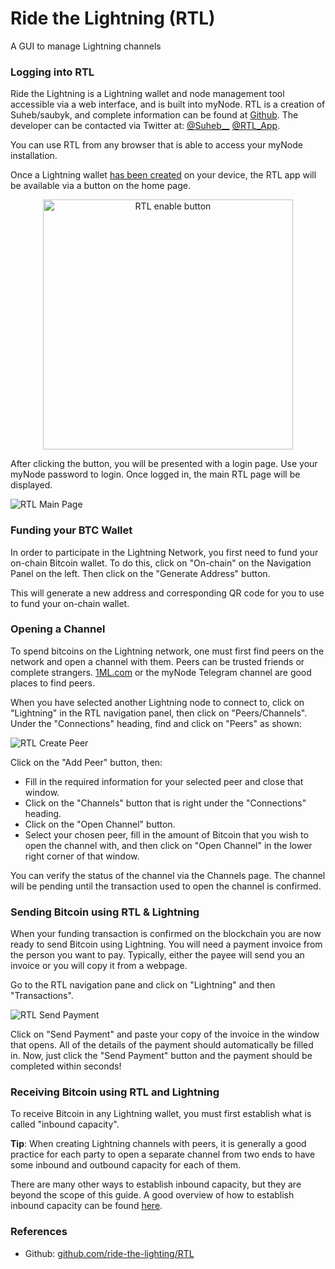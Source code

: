 # Ride the Lightning (RTL)

A GUI to manage Lightning channels

### Logging into RTL

Ride the Lightning is a Lightning wallet and node management tool accessible via a web interface, and is built into myNode.
RTL is a creation of Suheb/saubyk, and complete information can be found at [Github](https://github.com/ride-the-lightning/RTL).
The developer can be contacted via Twitter at: [@Suheb__](https://twitter.com/Suheb__) [@RTL_App](https://twitter.com/RTL_app).

You can use RTL from any browser that is able to access your myNode installation.

Once a Lightning wallet [has been created](/lightning/create) on your device, the RTL app will be available via a button on the home page.

<center>
  <figure>
    <img src="/images/lightning/RTL/RTL_enable_button_comp.png" alt="RTL enable button" style="width: 400px">
  </figure>
</center>

After clicking the button, you will be presented with a login page. Use your myNode password to login. Once logged in, the main RTL page will be displayed.

![RTL Main Page](/images/lightning/RTL/RTL_main_page_comp.png "RTL Main Page")

### Funding your BTC Wallet

In order to participate in the Lightning Network, you first need to fund your on-chain Bitcoin wallet. To do this, click on "On-chain" on the Navigation Panel on the left. Then click on the "Generate Address" button.

This will generate a new address and corresponding QR code for you to use to fund your on-chain wallet.

### Opening a Channel

To spend bitcoins on the Lightning network, one must first find peers on the network and open a channel with them. Peers can be trusted friends or complete strangers. [1ML.com](https://1ml.com/node?order=channelcount&active=true) or the myNode Telegram channel are good places to find peers.

When you have selected another Lightning node to connect to, click on "Lightning" in the RTL navigation panel, then click on "Peers/Channels". Under the "Connections" heading, find and click on "Peers" as shown:

![RTL Create Peer](/images/lightning/RTL/RTL_create_peer_comp.png "RTL Create Peer")

Click on the "Add Peer" button, then:

- Fill in the required information for your selected peer and close that window.
- Click on the "Channels" button that is right under the "Connections" heading.
- Click on the "Open Channel" button.
- Select your chosen peer, fill in the amount of Bitcoin that you wish to open the channel with, and then click on "Open Channel" 
in the lower right corner of that window.

You can verify the status of the channel via the Channels page. The channel will be pending until the transaction used to open the channel is confirmed.


### Sending Bitcoin using RTL & Lightning

When your funding transaction is confirmed on the blockchain you are now ready to send Bitcoin using Lightning.
You will need a payment invoice from the person you want to pay. Typically, either the payee will send you an invoice or you will copy it from a webpage.

Go to the RTL navigation pane and click on "Lightning" and then "Transactions".

![RTL Send Payment](/images/lightning/RTL/RTL_payments_comp.png "RTL Send Payment")

Click on "Send Payment" and paste your copy of the invoice in the window that opens.
All of the details of the payment should automatically be filled in.
Now, just click the "Send Payment" button and the payment should be completed within seconds!

### Receiving Bitcoin using RTL and Lightning

To receive Bitcoin in any Lightning wallet, you must first establish what is called "inbound capacity".

**Tip**: When creating Lightning channels with peers, it is generally a good practice for each party to open a separate channel from two ends to have some inbound and outbound capacity for each of them.

There are many other ways to establish inbound capacity, but they are beyond the scope of this guide.
A good overview of how to establish inbound capacity can be found [here](https://gist.github.com/bretton/53bc511b6fdafef31951199dd25bbf88).

### References

- Github: [github.com/ride-the-lighting/RTL](https://github.com/ride-the-lighting/RTL)
